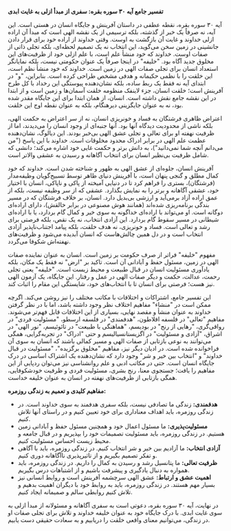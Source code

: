 **تفسیر جامع آیه ۳۰ سوره بقره: سفری از مبدأ ازلی به غایت ابدی**

آیه ۳۰ سوره بقره، نقطه عطفی در داستان آفرینش و جایگاه انسان در هستی است.
این آیه، نه صرفاً یک خبر از گذشته، بلکه ترسیمی از یک نقشه الهی است که
مبدأ آن اراده ازلی خداوند و غایت آن بازگشت به اوست. وقتی خداوند از اراده
خود برای قرار دادن جانشینی در زمین سخن می‌گوید، این انتخاب نه یک تصمیم
لحظه‌ای، بلکه تجلی ذاتی از صفات اوست. خداوند که خود منشأ علم است، با علم
ازلی خود از ظرفیت‌های این مخلوق جدید آگاه بود. "خلیفه" در اینجا صرفاً یک
عنوان حکومتی نیست، بلکه نمایانگر استعداد انسان برای تجلی صفات الهی در
زمین است. خداوند که خود منشأ نظم است، این خلقت را با نظمی حکیمانه و هدفی
مشخص طراحی کرده است. بنابراین، "و" در ابتدای آیه نه فقط یک ربط ساده،
بلکه نشان‌دهنده پیوستگی این رخداد با کل طرح آفرینش است؛ خلقت انسان، جزء
لاینفک منظومه خلقت آسمان‌ها و زمین است و از ابتدا در این نقشه جامع نقش
داشته است. انسان، از همان ابتدا برای این جایگاه مقدر شده بود، نه به
عنوان جایگزینی دیرهنگام، بلکه به عنوان نقطه اوج این خلقت.

اعتراض ظاهری فرشتگان به فساد و خونریزی انسان، نه از سر اعتراض به حکمت
الهی، بلکه ناشی از محدودیت دیدگاه آنها بود. آنها جنبه‌ای از وجود انسان را
می‌دیدند، اما از ظرفیت نهفته او برای تعالی و تجلی عشق الهی بی‌خبر بودند.
این دیالوگ، نشان‌دهنده عظمت علم الهی در برابر ادراک محدود مخلوقات است.
خداوند با این پاسخ ("من می‌دانم آنچه شما نمی‌دانید")، به دانش برتر و حکمت
غایی خود اشاره می‌کند؛ دانشی که شامل ظرفیت بی‌نظیر انسان برای انتخاب
آگاهانه و رسیدن به عشقی والاتر است.

آفرینش انسان، جلوه‌ای از عشق الهی به ظهور و شناخته شدن است. خداوند که خود
کمال مطلق و گنجی پنهان است، با آفرینش دنیای ظاهر توسط تسبیح‌گویان
وظیفه‌مدار (فرشتگان)، بستری را فراهم کرد تا در دنیایی آمیخته از پاکی و
ناپاکی، انسان با اختیار خود، عشقی آگاهانه و برتر را به نمایش بگذارد.
عشقی که از سر وظیفه نیست، بلکه از عمق اراده آزاد برمی‌آید و ارزشی بی‌بدیل
دارد. انسان، بر خلاف فرشتگان که در مسیر بندگی برنامه‌ریزی شده‌اند (همانند
هوش مصنوعی در برابر خالقش)، دارای اراده‌ای دوگانه است. او می‌تواند با
اراده‌ای خداگونه به سوی خیر و کمال گام بردارد، یا با اراده‌ای شیطانی در
مسیر سقوط گام بردارد. این آزادی انتخاب، نه یک نقص، بلکه فرصتی برای رشد و
تعالی است. فساد و خونریزی، نه هدف خلقت، بلکه پیامد اجتناب‌ناپذیر آزادی
انتخاب است و در دل همین چالش‌هاست که انسان آبدیده می‌شود و ظرفیت‌های
نهفته‌اش شکوفا می‌گردد.

مفهوم "خلیفه" فراتر از صرف حکومت بر زمین است. انسان به عنوان نماینده
صفات الهی در زمین، مسئول حفظ و آبادانی آن است. تاکید بر "ارض" نه فقط یک
مکان، بلکه یادآوری مسئولیت انسان در قبال طبیعت و محیط زیست است. "خلیفه"
یعنی تجلی رحمت، عدالت، حکمت و دیگر صفات الهی در عمل و رفتار. این جایگاه،
یک آزمون الهی نیز هست؛ فرصتی برای انسان تا با انتخاب‌های خود، شایستگی این
مقام را اثبات کند.

این تفسیر جامع، اشتراکات و اختلافات با مکاتب مختلف را نیز روشن می‌کند.
اگرچه ممکن است در "منشاء" مفاهیم اختلاف نظر وجود داشته باشد، اما با در
نظر گرفتن خداوند به عنوان منشأ و مقصد نهایی، بسیاری از این اختلافات قابل
فهم‌تر می‌شوند. مفاهیم "تعالی" در فلسفه افلاطون، "هدفمندی" در فلسفه ارسطو،
"مسئولیت فردی" در رواقی‌گری، "رهایی از رنج" در بودیسم، "هماهنگی با طبیعت"
در تائوئیسم، "نور الهی" در اشراق، "آزادی و مسئولیت" در اگزیستانسیالیسم و
حتی "ادراک" در تجربه‌گرایی، همگی می‌توانند به نوعی بازتابی از صفات الهی و
مسیر کمالی باشند که انسان به سوی آن فراخوانده شده است. در ادیان دیگر
نیز، مفاهیم "مخلوق برگزیده"، "مسئولیت در قبال خداوند" و "انتخاب بین خیر
و شر" وجود دارد که نشان‌دهنده یک اشتراک اساسی در درک جایگاه انسان است.
حتی در مکاتب ادبی و علم روانشناسی نیز می‌توان ردپایی از این مفاهیم را
یافت؛ جستجوی معنا، رنج بشری، مسئولیت فردی و ظرفیت خودشکوفایی، همگی
بازتابی از ظرفیت‌های نهفته در انسان به عنوان خلیفه خداست.

**مفاهیم کلیدی و تعمیم به زندگی روزمره:**

-   **هدفمندی:** زندگی ما تصادفی نیست، بلکه سفری هدفمند به سوی خداوند
    است. در زندگی روزمره، باید اهداف معناداری برای خود تعیین کنیم و در
    راستای آنها تلاش کنیم.
-   **مسئولیت‌پذیری:** ما مسئول اعمال خود و همچنین مسئول حفظ و آبادانی
    زمین هستیم. در زندگی روزمره، باید مسئولیت تصمیمات خود را بپذیریم و
    در قبال جامعه و محیط زیست احساس مسئولیت کنیم.
-   **آزادی انتخاب:** ما آزادیم بین خیر و شر انتخاب کنیم. در زندگی
    روزمره، باید با آگاهی و تفکر تصمیم بگیریم و از تاثیرپذیری ناآگاهانه
    دوری کنیم.
-   **ظرفیت تعالی:** ما پتانسیل رشد و رسیدن به کمال را داریم. در زندگی
    روزمره، باید همواره به دنبال یادگیری و پیشرفت باشیم و از اشتباهات
    درس بگیریم.
-   **اهمیت عشق و ارتباط:** عشق الهی سرچشمه آفرینش است و روابط انسانی
    نیز بسیار مهم هستند. در زندگی روزمره، باید به روابط خود با دیگران
    اهمیت بدهیم و تلاش کنیم روابطی سالم و صمیمانه ایجاد کنیم.

در نهایت، آیه ۳۰ سوره بقره، دعوتی است به سفری آگاهانه و مسئولانه از مبدأ
ازلی به سوی غایت ابدی. با درک جایگاه خود به عنوان خلیفه خداوند و تلاش
برای تجلی صفات او در زندگی، می‌توانیم معنای واقعی خلقت را دریابیم و به
سعادت حقیقی دست یابیم.
